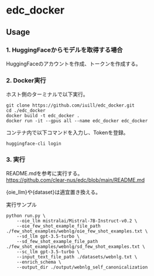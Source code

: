 # edc_docker

## Usage

### 1. HuggingFaceからモデルを取得する場合

HuggingFaceのアカウントを作成、トークンを作成する。

### 2. Docker実行

ホスト側のターミナルで以下実行。
```
git clone https://github.com/iuill/edc_docker.git
cd ./edc_docker
docker build -t edc_docker .
docker run -it --gpus all --name edc_docker edc_docker
```

コンテナ内で以下コマンドを入力し、Tokenを登録。
```
huggingface-cli login
```

### 3. 実行

README.mdを参考に実行する。  
https://github.com/clear-nus/edc/blob/main/README.md

{oie_llm}や{dataset}は適宜置き換える。

実行サンプル
```
python run.py \
    --oie_llm mistralai/Mistral-7B-Instruct-v0.2 \
    --oie_few_shot_example_file_path ./few_shot_examples/webnlg/oie_few_shot_examples.txt \
    --sd_llm gpt-3.5-turbo \
    --sd_few_shot_example_file_path ./few_shot_examples/webnlg/sd_few_shot_examples.txt \
    --sc_llm gpt-3.5-turbo \
    --input_text_file_path ./datasets/webnlg.txt \
    --enrich_schema \
    --output_dir ./output/webnlg_self_canonicalization
```
